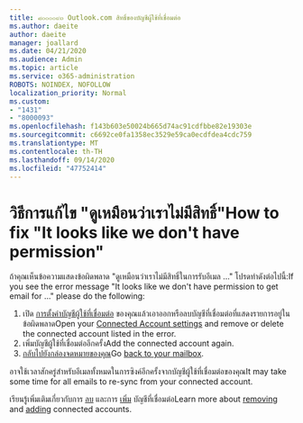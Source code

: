 ```yaml
---
title: ๘๐๐๐๐๙๓ Outlook.com สิทธิ์ของบัญชีผู้ใช้ที่เชื่อมต่อ
ms.author: daeite
author: daeite
manager: joallard
ms.date: 04/21/2020
ms.audience: Admin
ms.topic: article
ms.service: o365-administration
ROBOTS: NOINDEX, NOFOLLOW
localization_priority: Normal
ms.custom:
- "1431"
- "8000093"
ms.openlocfilehash: f143b603e50024b665d74ac91cdfbbe82e19303e
ms.sourcegitcommit: c6692ce0fa1358ec3529e59ca0ecdfdea4cdc759
ms.translationtype: MT
ms.contentlocale: th-TH
ms.lasthandoff: 09/14/2020
ms.locfileid: "47752414"
---
```

# <a name="how-to-fix-it-looks-like-we-dont-have-permission"></a><span data-ttu-id="bb943-102">วิธีการแก้ไข "ดูเหมือนว่าเราไม่มีสิทธิ์"</span><span class="sxs-lookup"><span data-stu-id="bb943-102">How to fix "It looks like we don't have permission"</span></span>

<span data-ttu-id="bb943-103">ถ้าคุณเห็นข้อความแสดงข้อผิดพลาด "ดูเหมือนว่าเราไม่มีสิทธิ์ในการรับอีเมล ..." โปรดทำดังต่อไปนี้:</span><span class="sxs-lookup"><span data-stu-id="bb943-103">If you see the error message "It looks like we don't have permission to get email for ..." please do the following:</span></span>

1. <span data-ttu-id="bb943-104">เปิด [การตั้งค่าบัญชีผู้ใช้ที่เชื่อมต่อ](https://outlook.live.com/mail/options/mail/accounts) ของคุณแล้วเอาออกหรือลบบัญชีที่เชื่อมต่อที่แสดงรายการอยู่ในข้อผิดพลาด</span><span class="sxs-lookup"><span data-stu-id="bb943-104">Open your [Connected Account settings](https://outlook.live.com/mail/options/mail/accounts) and remove or delete the connected account listed in the error.</span></span>
2. <span data-ttu-id="bb943-105">เพิ่มบัญชีผู้ใช้ที่เชื่อมต่ออีกครั้ง</span><span class="sxs-lookup"><span data-stu-id="bb943-105">Add the connected account again.</span></span>
3. <span data-ttu-id="bb943-106">[กลับไปยังกล่องจดหมายของคุณ](https://outlook.live.com/mail/inbox)</span><span class="sxs-lookup"><span data-stu-id="bb943-106">Go [back to your mailbox](https://outlook.live.com/mail/inbox).</span></span>

<span data-ttu-id="bb943-107">อาจใช้เวลาสักครู่สำหรับอีเมลทั้งหมดในการซิงค์อีกครั้งจากบัญชีผู้ใช้ที่เชื่อมต่อของคุณ</span><span class="sxs-lookup"><span data-stu-id="bb943-107">It may take some time for all emails to re-sync from your connected account.</span></span>

<span data-ttu-id="bb943-108">เรียนรู้เพิ่มเติมเกี่ยวกับการ [ลบ](https://support.office.com/article/0b9a6b95-ff1b-46c1-bf60-d6b3b82c5ac8?wt.mc_id=Office_Outlook_com_Alchemy) และการ [เพิ่ม](https://support.office.com/article/c5224df4-5885-4e79-91ba-523aa743f0ba?wt.mc_id=Office_Outlook_com_Alchemy) บัญชีที่เชื่อมต่อ</span><span class="sxs-lookup"><span data-stu-id="bb943-108">Learn more about [removing](https://support.office.com/article/0b9a6b95-ff1b-46c1-bf60-d6b3b82c5ac8?wt.mc_id=Office_Outlook_com_Alchemy) and [adding](https://support.office.com/article/c5224df4-5885-4e79-91ba-523aa743f0ba?wt.mc_id=Office_Outlook_com_Alchemy) connected accounts.</span></span>